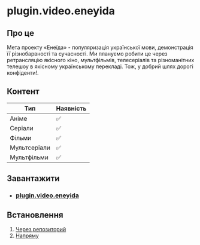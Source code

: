 # plugin.video.eneyida <Badge type="info" text="1.0.0" />

## Про це

Мета проекту «Енеїда» - популяризація української мови, демонстрація її різнобарвності та сучасності. Ми плануємо робити це через ретрансляцію якісного кіно, мультфільмів, телесеріалів та різноманітних телешоу в якісному українському перекладі. Тож, у добрий шлях дорогі конфіденти!.

## Контент

| Тип          | Наявність |
| ------------ | ----------|
| Аніме        | ✅        |
| Серіали      | ✅        |
| Фільми       | ✅        |
| Мультсеріали | ✅        |
| Мультфільми  | ✅        |

## Завантажити

- ### [plugin.video.eneyida](/zips/plugin.video.eneyida/plugin.video.eneyida-1.0.0.zip) <Badge type="info" text="1.0.0" />

## Встановлення

1. [Через репозиторий](/install/repo)
1. [Напряму](/install/addon)